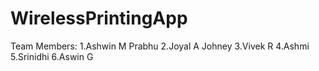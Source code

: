 # WirelessPrintingApp

Team Members:
1.Ashwin M Prabhu
2.Joyal A Johney
3.Vivek R
4.Ashmi
5.Srinidhi
6.Aswin G